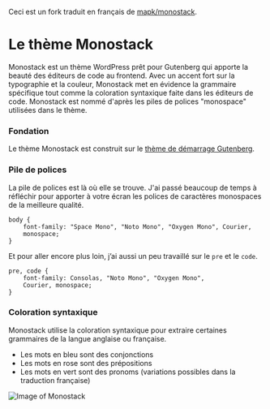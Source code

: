 Ceci est un fork traduit en français de [mapk/monostack](https://github.com/mapk/monostack).

# Le thème Monostack

Monostack est un thème WordPress prêt pour Gutenberg qui apporte la beauté des éditeurs de code au frontend. Avec un accent fort sur la typographie et la couleur, Monostack met en évidence la grammaire spécifique tout comme la coloration syntaxique faite dans les éditeurs de code. Monostack est nommé d'après les piles de polices "monospace" utilisées dans le thème.

### Fondation

Le thème Monostack est construit sur le [thème de démarrage Gutenberg](https://github.com/WordPress/gutenberg-starter-theme).

### Pile de polices

La pile de polices est là où elle se trouve. J'ai passé beaucoup de temps à réfléchir pour apporter à votre écran les polices de caractères monospaces de la meilleure qualité.

```
body {
    font-family: "Space Mono", "Noto Mono", "Oxygen Mono", Courier, 
    monospace;
}
```

Et pour aller encore plus loin, j’ai aussi un peu travaillé sur le `pre` et le `code`.

```
pre, code {
    font-family: Consolas, "Noto Mono", "Oxygen Mono", 
    Courier, monospace;
}
```
### Coloration syntaxique

Monostack utilise la coloration syntaxique pour extraire certaines grammaires de la langue anglaise ou française.

* Les mots en bleu sont des conjonctions
* Les mots en rose sont des prépositions
* Les mots en vert sont des pronoms
(variations possibles dans la traduction française)

![Image of Monostack](https://cldup.com/sNkM_BJyoP.png)
